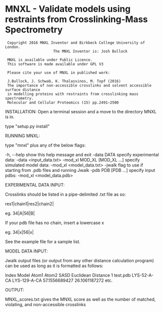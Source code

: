 #     MNXL - Validate models using restraints from Crosslinking-Mass Spectrometry
     
     Copyright 2016 MNXL Inventor and Birkbeck College University of London.
                          The MNXL Inventor is: Josh Bullock
 
     MNXL is available under Public Licence.
     This software is made available under GPL V3

     Please cite your use of MNXL in published work:
     
     J.Bullock, J. Schwab, K. Thalassinos, M. Topf (2016)
     The importance of non-accessible crosslinks and solvent accessible surface distance
     in modelling proteins with restraints from crosslinking mass spectrometry. 
     Molecular and Cellular Proteomics (15) pp.2491–2500

INSTALLATION:
Open a terminal session and a move to the directory MNXL is in.

type "setup.py install"


RUNNING MNXL:

type "mnxl" plus any of the below flags:

  -h, --help            show this help message and exit
  -data DATA            specify experimental data: -data <input_data.txt>
  -mod_xl MOD_XL [MOD_XL ...]
                        specify simulated model data: -mod_xl <model_data.txt>
  -jwalk                flag to use if starting from .pdb files and running
                        Jwalk
  -pdb PDB [PDB ...]    specify input pdbs: -mod_xl <model_data.pdb>

EXPERIMENTAL DATA INPUT:

Crosslinks should be listed in a pipe-delimited .txt file as so:

res1|chain1|res2|chain2|

eg. 34|A|56|B|

If your pdb file has no chain, insert a lowercase x

eg. 34|x|56|x|

See the example file for a sample list.

MODEL DATA INPUT:

Jwalk output files (or output from any other distance calculation program) can be 
used as long as it is formatted as follows:

Index         Model         Atom1         Atom2         SASD          Euclidean Distance
1             test.pdb      LYS-52-A-CA   LYS-129-A-CA  57.1556689427 26.1061187272
etc. 

OUTPUT:

MNXL_scores.txt gives the MNXL score as well as the number of matched, violating, and non-accessible crosslinks
